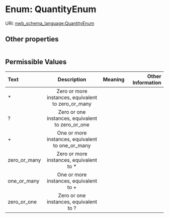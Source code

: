 
# Enum: QuantityEnum




URI: [nwb_schema_language:QuantityEnum](https://w3id.org/p2p_ld/nwb-schema-language/QuantityEnum)


## Other properties

|  |  |  |
| --- | --- | --- |

## Permissible Values

| Text | Description | Meaning | Other Information |
| :--- | :---: | :---: | ---: |
| * | Zero or more instances, equivalent to zero_or_many |  |  |
| ? | Zero or one instances, equivalent to zero_or_one |  |  |
| + | One or more instances, equivalent to one_or_many |  |  |
| zero_or_many | Zero or more instances, equivalent to * |  |  |
| one_or_many | One or more instances, equivalent to + |  |  |
| zero_or_one | Zero or one instances, equivalent to ? |  |  |

